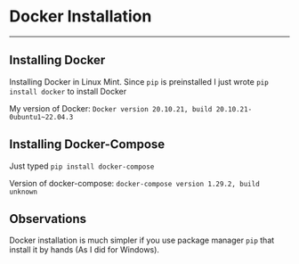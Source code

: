 # Docker Installation

---

## Installing Docker

Installing Docker in Linux Mint. Since `pip` is preinstalled
I just wrote `pip install docker` to install Docker

My version of Docker:
`Docker version 20.10.21, build 20.10.21-0ubuntu1~22.04.3`

## Installing Docker-Compose

Just typed `pip install docker-compose`

Version of docker-compose:
`docker-compose version 1.29.2, build unknown`

## Observations

Docker installation is much simpler if you use package manager
`pip` that install it by hands (As I did for Windows).